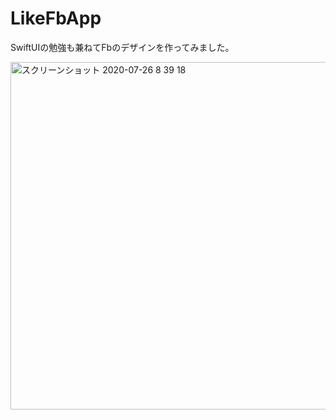 # LikeFbApp

SwiftUIの勉強も兼ねてFbのデザインを作ってみました。

<img width="556" alt="スクリーンショット 2020-07-26 8 39 18" src="https://user-images.githubusercontent.com/57295201/88468236-80c9d900-cf1b-11ea-8aa6-597ff02d1d66.png">
